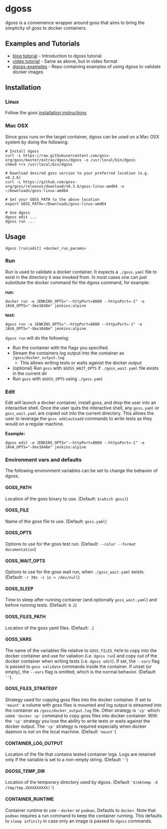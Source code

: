 # dgoss

dgoss is a convenience wrapper around goss that aims to bring the simplicity of goss to docker containers.

## Examples and Tutorials

* [blog tutorial](https://medium.com/@aelsabbahy/tutorial-how-to-test-your-docker-image-in-half-a-second-bbd13e06a4a9) -
Introduction to dgoss tutorial
* [video tutorial](https://youtu.be/PEHz5EnZ-FM) - Same as above, but in video format
* [dgoss-examples](https://github.com/aelsabbahy/dgoss-examples) - Repo containing examples of using dgoss to validate
docker images

## Installation

### Linux

Follow the goss [installation instructions](https://github.com/goss-org/goss#installation)

### Mac OSX

Since goss runs on the target container, dgoss can be used on a Mac OSX system by doing the following:

```shell
# Install dgoss
curl -L https://raw.githubusercontent.com/goss-org/goss/master/extras/dgoss/dgoss -o /usr/local/bin/dgoss
chmod +rx /usr/local/bin/dgoss

# Download desired goss version to your preferred location (e.g. v0.3.6)
curl -L https://github.com/goss-org/goss/releases/download/v0.3.6/goss-linux-amd64 -o ~/Downloads/goss-linux-amd64

# Set your GOSS_PATH to the above location
export GOSS_PATH=~/Downloads/goss-linux-amd64

# Use dgoss
dgoss edit ...
dgoss run ...
```

## Usage

`dgoss [run|edit] <docker_run_params>`

### Run

Run is used to validate a docker container.
It expects a `./goss.yaml` file to exist in the directory it was invoked from.
In most cases one can just substitute the docker command for the dgoss command, for example:

**run:**

`docker run -e JENKINS_OPTS="--httpPort=8080 --httpsPort=-1" -e JAVA_OPTS="-Xmx1048m" jenkins:alpine`

**test:**

`dgoss run -e JENKINS_OPTS="--httpPort=8080 --httpsPort=-1" -e JAVA_OPTS="-Xmx1048m" jenkins:alpine`

`dgoss run` will do the following:

* Run the container with the flags you specified.
* Stream the containers log output into the container as `/goss/docker_output.log`
    * This allows writing tests or waits against the docker output
* (optional) Run `goss` with `$GOSS_WAIT_OPTS` if `./goss_wait.yaml` file exists in the current dir
* Run `goss` with `$GOSS_OPTS` using `./goss.yaml`

### Edit

Edit will launch a docker container, install goss, and drop the user into an interactive shell.
Once the user quits the interactive shell, any `goss.yaml` or `goss_wait.yaml` are copied out into the current directory.
This allows the user to leverage the `goss add|autoadd` commands to write tests as they would on a regular machine.

**Example:**

`dgoss edit -e JENKINS_OPTS="--httpPort=8080 --httpsPort=-1" -e JAVA_OPTS="-Xmx1048m" jenkins:alpine`

### Environment vars and defaults

The following environment variables can be set to change the behavior of dgoss.

#### GOSS_PATH

Location of the goss binary to use. (Default: `$(which goss)`)

#### GOSS_FILE

Name of the goss file to use. (Default: `goss.yaml`)

#### GOSS_OPTS

Options to use for the goss test run. (Default: `--color --format documentation`)

#### GOSS_WAIT_OPTS

Options to use for the goss wait run, when `./goss_wait.yaml` exists. (Default: `-r 30s -s 1s > /dev/null`)

#### GOSS_SLEEP

Time to sleep after running container (and optionally `goss_wait.yaml`) and before running tests. (Default: `0.2`)

#### GOSS_FILES_PATH

Location of the goss yaml files. (Default: `.`)

#### GOSS_VARS

The name of the variables file relative to `GOSS_FILES_PATH` to copy into the
docker container and use for valiation (i.e. `dgoss run`) and copy out of the
docker container when writing tests (i.e. `dgoss edit`). If set, the
`--vars` flag is passed to `goss validate` commands inside the container.
If unset (or empty), the `--vars` flag is omitted, which is the normal behavior.
(Default: `''`).

#### GOSS_FILES_STRATEGY

Strategy used for copying goss files into the docker container. If set to `'mount'` a volume with goss files is mounted
and log output is streamed into the container as `/goss/docker_output.log` file. Other strategy is `'cp'` which uses
`'docker cp'` command to copy goss files into docker container. With the `'cp'` strategy you lose the ability to write
tests or waits against the docker output. The `'cp'` strategy is required especially when docker daemon is not on the
local machine.
(Default `'mount'`)

#### CONTAINER_LOG_OUTPUT

Location of the file that contains tested container logs. Logs are retained only if the variable is set to a non-empty
string. (Default `''`)

#### DGOSS_TEMP_DIR

Location of the temporary directory used by dgoss. (Default `'$(mktemp -d /tmp/tmp.XXXXXXXXXX)'`)

#### CONTAINER_RUNTIME

Container runtime to use - `docker` or `podman`. Defaults to `docker`. Note that `podman` requires a run command to keep
the container running. This defaults to `sleep infinity` in case only an image is passed to `dgoss` commands.
